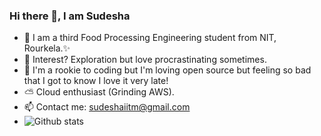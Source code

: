 ### Hi there 👋, I am Sudesha

<!--
**Sudesha-STR/Sudesha-STR** is a ✨ _special_ ✨ repository because its `README.md` (this file) appears on your GitHub profile.

Here are some ideas to get you started:

- 🔭 I’m currently working on ...
- 🌱 I’m currently learning ...
- 👯 I’m looking to collaborate on ...
- 🤔 I’m looking for help with ...
- 💬 Ask me about ...
- 📫 How to reach me: ...
- 😄 Pronouns: ...
- ⚡ Fun fact: ...
-->
- 👋  I am a third Food Processing Engineering student from NIT, Rourkela.✨
- 👀 Interest? Exploration but love procrastinating sometimes.
- 🌱 I'm a rookie to coding but I'm loving open source but feeling so bad that I got to know I love it very late!
- ⛅ Cloud enthusiast (Grinding AWS).
- 📫 Contact me: sudeshaiitm@gmail.com
- ![Github stats](https://github-readme-stats.vercel.app/api?username=Sudesha-STR&theme=highcontrast&show_icons=true&count_private=true)

